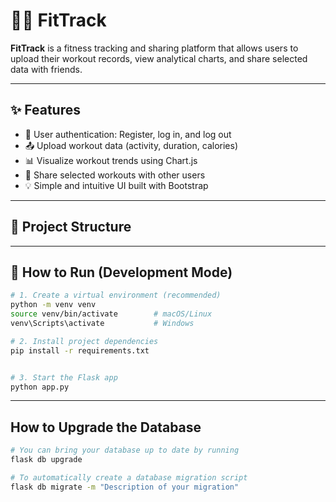 # 🏋️‍♂️ FitTrack

**FitTrack** is a fitness tracking and sharing platform that allows users to upload their workout records, view analytical charts, and share selected data with friends.

---

## ✨ Features

- 🧍 User authentication: Register, log in, and log out
- 📤 Upload workout data (activity, duration, calories)
- 📊 Visualize workout trends using Chart.js
- 🤝 Share selected workouts with other users
- 💡 Simple and intuitive UI built with Bootstrap

---

## 📁 Project Structure





---

## 🚀 How to Run (Development Mode)

```bash
# 1. Create a virtual environment (recommended)
python -m venv venv
source venv/bin/activate        # macOS/Linux
venv\Scripts\activate           # Windows

# 2. Install project dependencies
pip install -r requirements.txt


# 3. Start the Flask app
python app.py
```

---

## How to Upgrade the Database
```bash
# You can bring your database up to date by running
flask db upgrade

# To automatically create a database migration script
flask db migrate -m "Description of your migration"

```